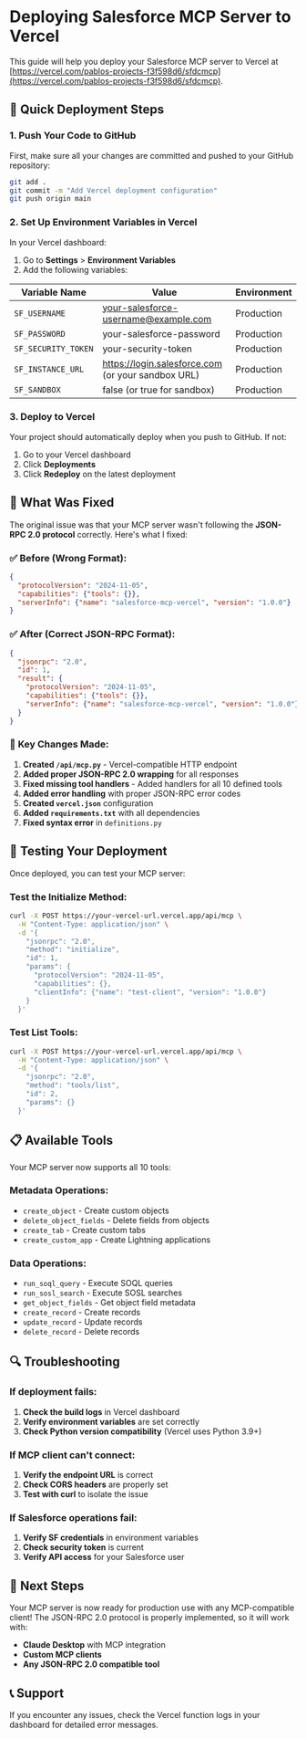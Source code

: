 # Deploying Salesforce MCP Server to Vercel

This guide will help you deploy your Salesforce MCP server to Vercel at [https://vercel.com/pablos-projects-f3f598d6/sfdcmcp](https://vercel.com/pablos-projects-f3f598d6/sfdcmcp).

## 🚀 Quick Deployment Steps

### 1. **Push Your Code to GitHub**
First, make sure all your changes are committed and pushed to your GitHub repository:

```bash
git add .
git commit -m "Add Vercel deployment configuration"
git push origin main
```

### 2. **Set Up Environment Variables in Vercel**
In your Vercel dashboard:

1. Go to **Settings** > **Environment Variables**
2. Add the following variables:

| Variable Name | Value | Environment |
|---------------|-------|-------------|
| `SF_USERNAME` | your-salesforce-username@example.com | Production |
| `SF_PASSWORD` | your-salesforce-password | Production |
| `SF_SECURITY_TOKEN` | your-security-token | Production |
| `SF_INSTANCE_URL` | https://login.salesforce.com (or your sandbox URL) | Production |
| `SF_SANDBOX` | false (or true for sandbox) | Production |

### 3. **Deploy to Vercel**
Your project should automatically deploy when you push to GitHub. If not:

1. Go to your Vercel dashboard
2. Click **Deployments**
3. Click **Redeploy** on the latest deployment

## 🔧 What Was Fixed

The original issue was that your MCP server wasn't following the **JSON-RPC 2.0 protocol** correctly. Here's what I fixed:

### ✅ **Before (Wrong Format):**
```json
{
  "protocolVersion": "2024-11-05",
  "capabilities": {"tools": {}},
  "serverInfo": {"name": "salesforce-mcp-vercel", "version": "1.0.0"}
}
```

### ✅ **After (Correct JSON-RPC Format):**
```json
{
  "jsonrpc": "2.0",
  "id": 1,
  "result": {
    "protocolVersion": "2024-11-05",
    "capabilities": {"tools": {}},
    "serverInfo": {"name": "salesforce-mcp-vercel", "version": "1.0.0"}
  }
}
```

### 🔨 **Key Changes Made:**

1. **Created `/api/mcp.py`** - Vercel-compatible HTTP endpoint
2. **Added proper JSON-RPC 2.0 wrapping** for all responses
3. **Fixed missing tool handlers** - Added handlers for all 10 defined tools
4. **Added error handling** with proper JSON-RPC error codes
5. **Created `vercel.json`** configuration
6. **Added `requirements.txt`** with all dependencies
7. **Fixed syntax error** in `definitions.py`

## 🧪 Testing Your Deployment

Once deployed, you can test your MCP server:

### **Test the Initialize Method:**
```bash
curl -X POST https://your-vercel-url.vercel.app/api/mcp \
  -H "Content-Type: application/json" \
  -d '{
    "jsonrpc": "2.0",
    "method": "initialize",
    "id": 1,
    "params": {
      "protocolVersion": "2024-11-05",
      "capabilities": {},
      "clientInfo": {"name": "test-client", "version": "1.0.0"}
    }
  }'
```

### **Test List Tools:**
```bash
curl -X POST https://your-vercel-url.vercel.app/api/mcp \
  -H "Content-Type: application/json" \
  -d '{
    "jsonrpc": "2.0",
    "method": "tools/list",
    "id": 2,
    "params": {}
  }'
```

## 📋 Available Tools

Your MCP server now supports all 10 tools:

### **Metadata Operations:**
- `create_object` - Create custom objects
- `delete_object_fields` - Delete fields from objects
- `create_tab` - Create custom tabs
- `create_custom_app` - Create Lightning applications

### **Data Operations:**
- `run_soql_query` - Execute SOQL queries
- `run_sosl_search` - Execute SOSL searches
- `get_object_fields` - Get object field metadata
- `create_record` - Create records
- `update_record` - Update records
- `delete_record` - Delete records

## 🔍 Troubleshooting

### **If deployment fails:**

1. **Check the build logs** in Vercel dashboard
2. **Verify environment variables** are set correctly
3. **Check Python version compatibility** (Vercel uses Python 3.9+)

### **If MCP client can't connect:**

1. **Verify the endpoint URL** is correct
2. **Check CORS headers** are properly set
3. **Test with curl** to isolate the issue

### **If Salesforce operations fail:**

1. **Verify SF credentials** in environment variables
2. **Check security token** is current
3. **Verify API access** for your Salesforce user

## 🎯 Next Steps

Your MCP server is now ready for production use with any MCP-compatible client! The JSON-RPC 2.0 protocol is properly implemented, so it will work with:

- **Claude Desktop** with MCP integration
- **Custom MCP clients**
- **Any JSON-RPC 2.0 compatible tool**

## 📞 Support

If you encounter any issues, check the Vercel function logs in your dashboard for detailed error messages.

